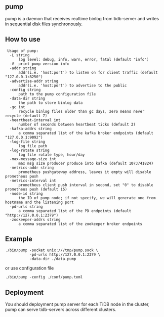 ## pump

pump is a daemon that receives realtime binlog from tidb-server and writes in sequential disk files synchronously.

## How to use

```
 Usage of pump:
  -L string
      log level: debug, info, warn, error, fatal (default "info")
  -V  print pump version info
  -addr string
      addr(i.e. 'host:port') to listen on for client traffic (default "127.0.0.1:8250")
  -advertise-addr string
      addr(i.e. 'host:port') to advertise to the public
  -config string
      path to the pump configuration file
  -data-dir string
      the path to store binlog data
  -gc int
      recycle binlog files older than gc days, zero means never recycle (default 7)
  -heartbeat-interval int
      number of seconds between heartbeat ticks (default 2)
  -kafka-addrs string
      a comma separated list of the kafka broker endpoints (default "127.0.0.1:9092")
  -log-file string
      log file path
  -log-rotate string
      log file rotate type, hour/day
  -max-message-size int
      max msg size producer produce into kafka (default 1073741824)
  -metrics-addr string
      prometheus pushgateway address, leaves it empty will disable prometheus push
  -metrics-interval int
      prometheus client push interval in second, set "0" to disable prometheus push (default 15)
  -node-id string
      the ID of pump node; if not specify, we will generate one from hostname and the listening port
  -pd-urls string
      a comma separated list of the PD endpoints (default "http://127.0.0.1:2379")
  -zookeeper-addrs string
      a comma separated list of the zookeeper broker endpoints
```


## Example

```
./bin/pump -socket unix:///tmp/pump.sock \
           -pd-urls http://127.0.0.1:2379 \
           -data-dir ./data.pump
```
or use configuration file

```
./bin/pump -config ./conf/pump.toml
```

## Deployment
You should deployment pump server for each TiDB node in the cluster, pump can serve tidb-servers across different clusters.
